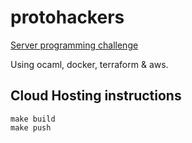 # protohackers

[Server programming challenge](https://protohackers.com)

Using ocaml, docker, terraform & aws.


## Cloud Hosting instructions
```
make build
make push
```
